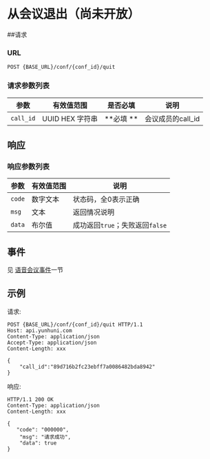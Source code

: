 # 从会议退出（尚未开放）

##请求

### URL

```
POST {BASE_URL}/conf/{conf_id}/quit
```

### 请求参数列表

| 参数                    | 有效值范围       | 是否必填                | 说明                                       |
| --------------------- | ----------- | ------------------- | ---------------------------------------- |
| `call_id`             | UUID HEX 字符串    |  **必填 **   | 会议成员的call_id                        |

## 响应

### 响应参数列表

| 参数     | 有效值范围   | 说明                            |
| ------ | ------- | ----------------------------- |
| `code` | 数字文本    | 状态码，全0表示正确                    |
| `msg`  | 文本        | 返回情况说明                        |
| `data` | 布尔值      | 成功返回`true`；失败返回`false` |

## 事件

见 [语音会议事件](../evt/conf/index.md)一节

## 示例

请求:
```http
POST {BASE_URL}/conf/{conf_id}/quit HTTP/1.1
Host: api.yunhuni.com
Content-Type: application/json
Accept-Type: application/json
Content-Length: xxx

{
	"call_id":"89d716b2fc23ebff7a0086482bda8942"
}
```

响应:
```http
HTTP/1.1 200 OK
Content-Type: application/json
Content-Length: xxx

{
   "code": "000000",
    "msg": "请求成功",
    "data": true
}
```


